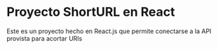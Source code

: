 # Proyecto ShortURL en React

Este es un proyecto hecho en React.js que permite conectarse a la API provista para acortar URls